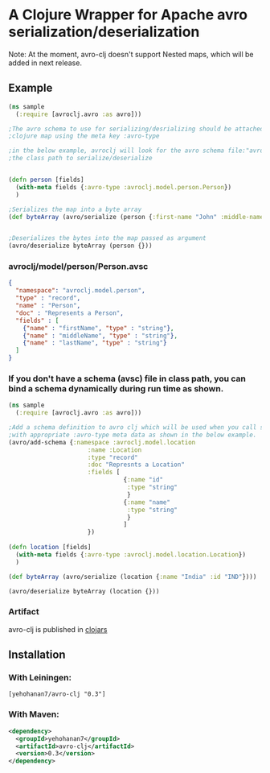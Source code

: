 # A Clojure Wrapper for Apache avro serialization/deserialization


Note: At the moment, avro-clj doesn't support Nested maps, which will be added in next release.


## Example

```clojure
(ns sample
  (:require [avroclj.avro :as avro]))

;The avro schema to use for serializing/desrializing should be attached to the
;clojure map using the meta key :avro-type

;in the below example, avroclj will look for the avro schema file:"avroclj/model/person/Person.avsc" in
;the class path to serialize/deserialize


(defn person [fields]
  (with-meta fields {:avro-type :avroclj.model.person.Person})
  )

;Serializes the map into a byte array
(def byteArray (avro/serialize (person {:first-name "John" :middle-name "Pradeep" :last-name "Vincent"})))


;Deserializes the bytes into the map passed as argument
(avro/deserialize byteArray (person {}))

```
### avroclj/model/person/Person.avsc

```json
{
  "namespace": "avroclj.model.person",
  "type" : "record",
  "name" : "Person",
  "doc" : "Represents a Person",
  "fields" : [
    {"name" : "firstName", "type" : "string"},
    {"name" : "middleName", "type" : "string"},
    {"name" : "lastName", "type" : "string"}
  ]
}
```


### If you don't have a schema (avsc) file in class path, you can bind a schema dynamically during run time as shown.

```clojure
(ns sample
  (:require [avroclj.avro :as avro]))

;Add a schema definition to avro clj which will be used when you call serialize/deserialize on map/byte array 
;with appropriate :avro-type meta data as shown in the below example.
(avro/add-schema {:namespace :avroclj.model.location
                      :name :Location
                      :type "record"
                      :doc "Represnts a Location"
                      :fields [
                                {:name "id"
                                 :type "string"
                                 }
                                {:name "name"
                                 :type "string"
                                 }
                                ]
                      })
                      
(defn location [fields]
  (with-meta fields {:avro-type :avroclj.model.location.Location})
  )

(def byteArray (avro/serialize (location {:name "India" :id "IND"})))

(avro/deserialize byteArray (location {}))

```


### Artifact
avro-clj is published in [clojars](https://clojars.org/yehohanan7/avro-clj) 

## Installation 


### With Leiningen:

    [yehohanan7/avro-clj "0.3"]

### With Maven:

``` xml
<dependency>
  <groupId>yehohanan7</groupId>
  <artifactId>avro-clj</artifactId>
  <version>0.3</version>
</dependency>
```
